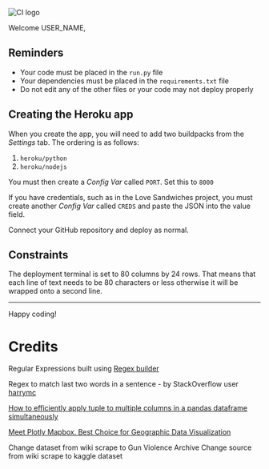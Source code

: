 ![CI logo](https://codeinstitute.s3.amazonaws.com/fullstack/ci_logo_small.png)

Welcome USER_NAME,



## Reminders

* Your code must be placed in the `run.py` file
* Your dependencies must be placed in the `requirements.txt` file
* Do not edit any of the other files or your code may not deploy properly

## Creating the Heroku app

When you create the app, you will need to add two buildpacks from the _Settings_ tab. The ordering is as follows:

1. `heroku/python`
2. `heroku/nodejs`

You must then create a _Config Var_ called `PORT`. Set this to `8000`

If you have credentials, such as in the Love Sandwiches project, you must create another _Config Var_ called `CREDS` and paste the JSON into the value field.

Connect your GitHub repository and deploy as normal.

## Constraints

The deployment terminal is set to 80 columns by 24 rows. That means that each line of text needs to be 80 characters or less otherwise it will be wrapped onto a second line.

-----
Happy coding!

# Credits

Regular Expressions built using [Regex builder](https://pythex.org/)

Regex to match last two words in a sentence - by StackOverflow user [harrymc](https://superuser.com/questions/1518208/regex-match-the-last-4-words-from-any-sentence-lines)

[How to efficiently apply tuple to multiple columns in a pandas dataframe simultaneously](https://stackoverflow.com/questions/44269926/how-to-efficiently-apply-tuple-to-multiple-columns-in-a-pandas-dataframe-simulta)

[Meet Plotly Mapbox. Best Choice for Geographic Data Visualization](https://towardsdatascience.com/meet-plotly-mapbox-best-choice-for-geographic-data-visualization-599b514bcd9a)

Change dataset from wiki scrape to Gun Violence Archive
Change source from wiki scrape to kaggle dataset